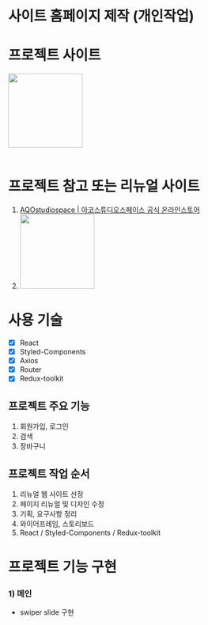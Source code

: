 # 사이트 홈페이지 제작 (개인작업)

# 프로젝트 사이트

<a href="https://hyerin-im.github.io/portfolio1/dist/" target="_blank">
<img src="/favicon.ico" width="150px">
</a>

<br>
<br>

# 프로젝트 참고 또는 리뉴얼 사이트

1. <a href="https://www.aqostudio.com/?gclid=CjwKCAiA-P-rBhBEEiwAQEXhH6-C3irWZe3JtH4yjNixpBtaWiYNDhdtZYftE7Z_ORk1BzVwMqPrLRoCTdMQAvD_BwE" target="_blank">AQOstudiospace | 아코스튜디오스페이스 공식 온라인스토어</a>
2. <img src="https://www.aqostudio.com/web/upload/favicon-1e27b3624cc6614cab9c8cf06f9ee3af.ico" width="150px">

# 사용 기술

-   [x] React
-   [x] Styled-Components
-   [x] Axios
-   [x] Router
-   [x] Redux-toolkit

## 프로젝트 주요 기능

1. 회원가입, 로그인
2. 검색
3. 장바구니

## 프로젝트 작업 순서

1. 리뉴얼 웹 사이트 선정
2. 페이지 리뉴얼 및 디자인 수정
3. 기획, 요구사항 정리
4. 와이어프레임, 스토리보드
5. React / Styled-Components / Redux-toolkit

# 프로젝트 기능 구현

### 1) 메인

-   swiper slide 구현
